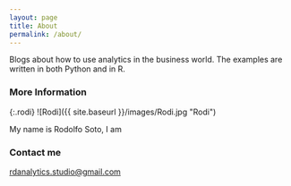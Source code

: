 ```yaml
---
layout: page
title: About
permalink: /about/
---
```


Blogs about how to use analytics in the business world. The examples are written in both Python and in R. 

### More Information

{:.rodi}
![Rodi]({{ site.baseurl }}/images/Rodi.jpg "Rodi")

My name is Rodolfo Soto, I am 

### Contact me

[rdanalytics.studio@gmail.com](mailto:rdanalytics.studio@gmail.com)
